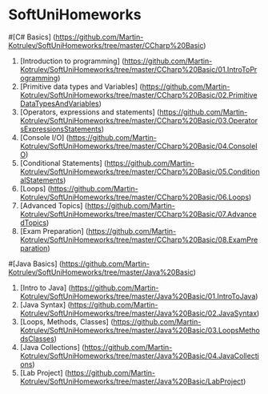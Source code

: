 SoftUniHomeworks
================
#[C# Basics] (https://github.com/Martin-Kotrulev/SoftUniHomeworks/tree/master/CCharp%20Basic)
1. [Introduction to programming] (https://github.com/Martin-Kotrulev/SoftUniHomeworks/tree/master/CCharp%20Basic/01.IntroToProgramming)
2. [Primitive data types and Variables] (https://github.com/Martin-Kotrulev/SoftUniHomeworks/tree/master/CCharp%20Basic/02.PrimitiveDataTypesAndVariables)
3. [Operators, expressions and statements] (https://github.com/Martin-Kotrulev/SoftUniHomeworks/tree/master/CCharp%20Basic/03.OperatorsExpressionsStatements)
4. [Console I/O] (https://github.com/Martin-Kotrulev/SoftUniHomeworks/tree/master/CCharp%20Basic/04.ConsoleIO)
5. [Conditional Statements] (https://github.com/Martin-Kotrulev/SoftUniHomeworks/tree/master/CCharp%20Basic/05.ConditionalStatements)
6. [Loops] (https://github.com/Martin-Kotrulev/SoftUniHomeworks/tree/master/CCharp%20Basic/06.Loops)
7. [Advanced Topics] (https://github.com/Martin-Kotrulev/SoftUniHomeworks/tree/master/CCharp%20Basic/07.AdvancedTopics)
8. [Exam Preparation] (https://github.com/Martin-Kotrulev/SoftUniHomeworks/tree/master/CCharp%20Basic/08.ExamPreparation)



#[Java Basics] (https://github.com/Martin-Kotrulev/SoftUniHomeworks/tree/master/Java%20Basic)
1. [Intro to Java] (https://github.com/Martin-Kotrulev/SoftUniHomeworks/tree/master/Java%20Basic/01.IntroToJava)
2. [Java Syntax] (https://github.com/Martin-Kotrulev/SoftUniHomeworks/tree/master/Java%20Basic/02.JavaSyntax)
3. [Loops, Methods, Classes] (https://github.com/Martin-Kotrulev/SoftUniHomeworks/tree/master/Java%20Basic/03.LoopsMethodsClasses)
4. [Java Collections] (https://github.com/Martin-Kotrulev/SoftUniHomeworks/tree/master/Java%20Basic/04.JavaCollections)
5. [Lab Project] (https://github.com/Martin-Kotrulev/SoftUniHomeworks/tree/master/Java%20Basic/LabProject)
